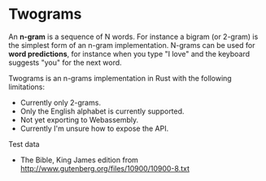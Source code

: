 # Twograms

An **n-gram** is a sequence of N words. For instance a bigram (or 2-gram) is the simplest form of an n-gram implementation. 
N-grams can be used for **word predictions**, for instance when you type "I love" and the keyboard suggests "you" for the next word.

Twograms is an n-grams implementation in Rust with the following limitations:

- Currently only 2-grams.
- Only the English alphabet is currently supported.
- Not yet exporting to Webassembly.
- Currently I'm unsure how to expose the API.

Test data

- The Bible, King James edition from http://www.gutenberg.org/files/10900/10900-8.txt
